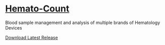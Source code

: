 # [Hemato-Count]()
Blood sample management and analysis of multiple brands of Hematology Devices

[Download Latest Release](https://github.com/MediroSoft/Hemato-Count/releases/latest)
